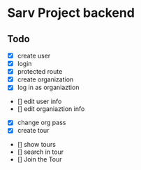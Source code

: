 # Sarv Project backend

## Todo

- [x] create user
- [x] login
- [x] protected route
- [x] create organization
- [x] log in as organiaztion
- [] edit user info
- [] edit organiaztion info
- [x] change org pass
- [x] create tour
- [] show tours
- [] search in tour
- [] Join the Tour
